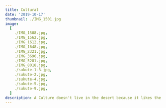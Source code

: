 ```yaml
---
title: Cultural
date: '2019-10-17'
thumbnail: ./IMG_1501.jpg
image:
  [
    ./IMG_1508.jpg,
    ./IMG_1562.jpg,
    ./IMG_1612.jpg,
    ./IMG_1648.jpg,
    ./IMG_2321.jpg,
    ./IMG_3696.jpg,
    ./IMG_5281.jpg,
    ./IMG_8018.jpg,
    ./sukute-1-3.jpg,
    ./sukute-2.jpg,
    ./sukute-4.jpg,
    ./sukute-5.jpg,
    ./sukute-9.jpg,
  ]
description: A Culture doesn't live in the desert because it likes the desert; it lives there because the desert hasn't killed it yet.
---
```

